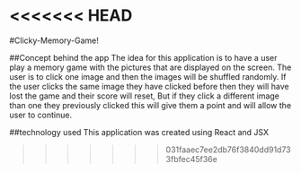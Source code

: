 <<<<<<< HEAD
=======
#Clicky-Memory-Game!

##Concept behind the app
 The idea for this application is to have a user play a memory game with the pictures that are displayed on the screen. The user is to click one image and then the images will be shuffled randomly. If the user clicks the same image they have clicked before then they will have lost the game and their score will reset, But if they click a different image than one they previously clicked this will give them a point and will allow the user to continue.
 
 ##technology used
 This application was created using React and JSX 
>>>>>>> 031faaec7ee2db76f3840dd91d733fbfec45f36e

